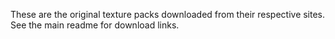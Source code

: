 These are the original texture packs downloaded from their respective sites. See the main readme for download links.